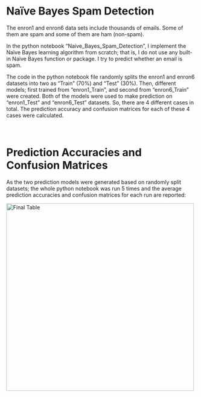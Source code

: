 # Naïve Bayes Spam Detection
The enron1 and enron6 data sets include thousands of emails. Some of them are spam and some of them are ham (non-spam).

In the python notebook “Naive_Bayes_Spam_Detection”, I implement the Naïve Bayes learning algorithm from scratch; that is, I do not use any built-in Naïve Bayes function or package. I try to predict whether an email is spam.

The code in the python notebook file randomly splits the enron1 and enron6 datasets into two as “Train” (70%) and “Test” (30%). Then, different models; first trained from “enron1_Train”, and second from “enron6_Train” were created. Both of the models were used to make prediction on “enron1_Test” and “enron6_Test” datasets. So, there are 4 different cases in total. The prediction accuracy and confusion matrices for each of these 4 cases were calculated.<br><br><br>


# Prediction Accuracies and Confusion Matrices
As the two prediction models were generated based on randomly split datasets; the whole python notebook was run 5 times and the average prediction accuracies and confusion matrices for each run are reported:

<img width="497" alt="Final Table" src="https://user-images.githubusercontent.com/75792293/102027036-a7958880-3db2-11eb-85f5-135355e49ecb.png">
